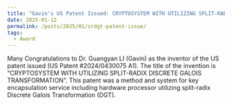 ```yaml
---
title: "Gavin's US Patent Issued: CRYPTOSYSTEM WITH UTILIZING SPLIT-RADIX DISCRETE GALOIS TRANSFORMATION"
date: 2025-01-12
permalink: /posts/2025/01/srdgt-patent-issue/
tags:
  - Award
---
```


Many Congratulations to Dr. Guangyan LI (Gavin) as the inventor of the US patent issued (US Patent #2024/0430075 A1). The title of the invention is “CRYPTOSYSTEM WITH UTILIZING SPLIT-RADIX DISCRETE GALOIS TRANSFORMATION”. This patent was a method and system for key encapsulation service including hardware processor utilizing split-radix Discrete Galois Transformation (DGT).
